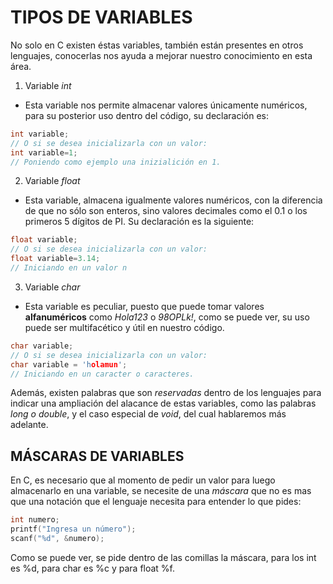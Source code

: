 # TIPOS DE VARIABLES

No solo en C existen éstas variables, también están presentes en otros lenguajes, conocerlas nos ayuda a
mejorar nuestro conocimiento en esta área.

1. Variable *int*
- Esta variable nos permite almacenar valores únicamente numéricos, para su posterior uso dentro del código, su declaración es:
```C
int variable;
// O si se desea inicializarla con un valor:
int variable=1;
// Poniendo como ejemplo una inizialición en 1.
```
2. Variable *float*
-  Esta variable, almacena igualmente valores numéricos, con la diferencia de que no sólo son enteros, sino valores decimales como el 0.1 o los primeros 5 dígitos de PI. Su declaración es la siguiente:
```C
float variable;
// O si se desea inicializarla con un valor:
float variable=3.14;
// Iniciando en un valor n
```
3. Variable *char*
- Esta variable es peculiar, puesto que puede tomar valores **alfanuméricos** como *Hola123* o *98OPLk!*, como se puede ver, su uso puede ser multifacético y útil en nuestro código.
```C
char variable;
// O si se desea inicializarla con un valor:
char variable = 'holamun';
// Iniciando en un caracter o caracteres.
```

Además, existen palabras que son *reservadas* dentro de los lenguajes para indicar una ampliación del alacance de estas variables, como las palabras *long o double*, y el caso especial de *void*, del cual hablaremos más adelante. 

## MÁSCARAS DE VARIABLES

En C, es necesario que al momento de pedir un valor para luego almacenarlo en una variable, se necesite de una *máscara* que no es mas que una notación que el lenguaje necesita para entender lo que pides:
```C
int numero;
printf("Ingresa un número");
scanf("%d", &numero);
```
Como se puede ver, se pide dentro de las comillas la máscara, para los int es %d, para char es %c y para float %f.